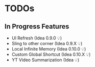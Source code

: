 # TODOs

## In Progress Features

* UI Refresh (Idea 0.9.0 💡)
* Sling to other corner (Idea 0.9.X 💡)
* Local Infinite Memory (Idea 0.10.0 💡)
* Custom Global Shortcut (Idea 0.10.X 💡)
* YT Video Summarization (Idea 💡)
